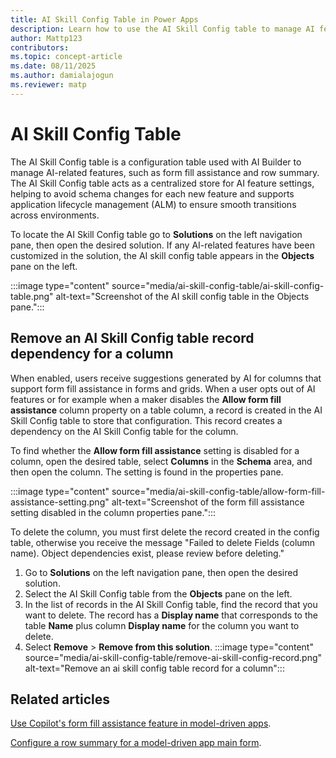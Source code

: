 ```yaml
---
title: AI Skill Config Table in Power Apps
description: Learn how to use the AI Skill Config table to manage AI features like form fill assistance and row summary in Power Apps with AI Builder.
author: Mattp123
contributors:
ms.topic: concept-article
ms.date: 08/11/2025
ms.author: damialajogun
ms.reviewer: matp
---
```


# AI Skill Config Table

The AI Skill Config table is a configuration table used with AI Builder to manage AI-related features, such as form fill assistance and row summary. The AI Skill Config table acts as a centralized store for AI feature settings, helping to avoid schema changes for each new feature and supports application lifecycle management (ALM) to ensure smooth transitions across environments.

To locate the AI Skill Config table go to **Solutions** on the left navigation pane, then open the desired solution. If any AI-related features have been customized in the solution, the AI skill config table appears in the **Objects** pane on the left.

:::image type="content" source="media/ai-skill-config-table/ai-skill-config-table.png" alt-text="Screenshot of the AI skill config table in the Objects pane.":::

## Remove an AI Skill Config table record dependency for a column

When enabled, users receive suggestions generated by AI for columns that support form fill assistance in forms and grids. When a user opts out of AI features or for example when a maker disables the **Allow form fill assistance** column property on a table column, a record is created in the AI Skill Config table to store that configuration. This record creates a dependency on the AI Skill Config table for the column.

To find whether the **Allow form fill assistance** setting is disabled for a column, open the desired table, select **Columns** in the **Schema** area, and then open the column. The setting is found in the properties pane.

:::image type="content" source="media/ai-skill-config-table/allow-form-fill-assistance-setting.png" alt-text="Screenshot of the form fill assistance setting disabled in the column properties pane.":::

To delete the column, you must first delete the record created in the config table, otherwise you receive the message "Failed to delete Fields (column name). Object dependencies exist, please review before deleting."

1. Go to **Solutions** on the left navigation pane, then open the desired solution.
1. Select the AI Skill Config table from the **Objects** pane on the left.
1. In the list of records in the AI Skill Config table, find the record that you want to delete. The record has a **Display name** that corresponds to the table **Name** plus column **Display name** for the column you want to delete.
1. Select **Remove** > **Remove from this solution**. <!-- Do you need to remove it from the environment or is it enough to just remove from the solution?-->
   :::image type="content" source="media/ai-skill-config-table/remove-ai-skill-config-record.png" alt-text="Remove an ai skill config table record for a column":::

## Related articles

[Use Copilot's form fill assistance feature in model-driven apps](/power-apps/user/form-filling-assistance).

[Configure a row summary for a model-driven app main form](configure-form-row-summary.md).
